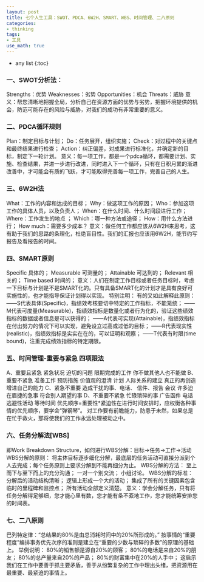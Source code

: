 ```yaml
---
layout: post
title: 七个人生工具：SWOT、PDCA、6W2H、SMART、WBS、时间管理、二八原则
categories:
- thinking
tags:
- 工具
use_math: true
---
```

* any list
{:toc}

### 一、SWOT分析法：
Strengths：优势
Weaknesses：劣势
Opportunities：机会
Threats：威胁
意义：帮您清晰地把握全局，分析自己在资源方面的优势与劣势，把握环境提供的机会，防范可能存在的风险与威胁，对我们的成功有非常重要的意义。
### 二、PDCA循环规则
Plan：制定目标与计划；
Do：任务展开，组织实施；
Check：对过程中的关键点和最终结果进行检查；
Action：纠正偏差，对成果进行标准化，并确定新的目标，制定下一轮计划。
意义：每一项工作，都是一个pdca循环，都需要计划、实施、检查结果，并进一步进行改进，同时进入下一个循环，只有在日积月累的渐进改善中，才可能会有质的飞跃，才可能取得完善每一项工作，完善自己的人生。
### 三、6W2H法
What：工作的内容和达成的目标；
Why：做这项工作的原因；
Who：参加这项工作的具体人员，以及负责人；
When：在什么时间、什么时间段进行工作；
Where：工作发生的地点 ；
Which：哪一种方法或途径；
How：用什么方法进行；
How much：需要多少成本？
意义：做任何工作都应该从6W2H来思考，这有助于我们的思路的条理化，杜绝盲目性。我们的汇报也应该用6W2H，能节约写报告及看报告的时间。
### 四、SMART原则
Specific 具体的；
Measurable 可测量的；
Attainable 可达到的；
Relevant 相关的；
Time based 时间的；
意义：人们在制定工作目标或者任务目标时，考虑一下目标与计划是不是SMART化的。只有具备SMART化的计划才是具有良好可实施性的，也才能指导保证计划得以实现。
特别注明：
有的又如此解释此原则：
——S代表具体(Specific)，指绩效考核要切中特定的工作指标，不能笼统；
——M代表可度量(Measurable)，指绩效指标是数量化或者行为化的，验证这些绩效指标的数据或者信息是可以获得的；
——A代表可实现(Attainable)，指绩效指标在付出努力的情况下可以实现，避免设立过高或过低的目标；
——R代表现实性(realistic)，指绩效指标是实实在在的，可以证明和观察；
——T代表有时限(time bound)，注重完成绩效指标的特定期限。
### 五、时间管理-重要与紧急 四项限法
A、重要且紧急
紧急状况
迫切的问题
限期完成的工作
你不做其他人也不能做
B、重要不紧急
准备工作
预防措施
价值观的澄清
计划
人际关系的建立
真正的再创造
增进自己的能力
C、紧急不重要
造成干扰的事、电话、
信件、报告
会议
许多迫在眉捷的急事
符合别人期望的事
D、不重要不紧急
忙碌琐碎的事
广告函件
电话
逃避性活动
等待时间
优先顺序=重要性*紧迫性在进行时间安排时，应权衡各种事情的优先顺序，要学会“弹钢琴”。
对工作要有前瞻能力，防患于未然，如果总是在忙于救火，那将使我们的工作永远处理被动之中。
### 六、任务分解法[WBS]
即Work Breakdown Structure，如何进行WBS分解：目标→任务→工作→活动
WBS分解的原则：
将主体目标逐步细化分解，最底层的任务活动可直接分派到个人去完成；每个任务原则上要求分解到不能再细分为止。
WBS分解的方法：
至上而下与至下而上的充分沟通；
一对一个别交流；
小组讨论。
WBS分解的标准：
分解后的活动结构清晰；
逻辑上形成一个大的活动；
集成了所有的关键因素包含临时的里程碑和监控点；
所有活动全部定义清楚。
意义：学会分解任务，只有将任务分解得足够细，您才能心里有数，您才能有条不紊地工作，您才能统筹安排您的时间表。
### 七、二八原则
巴列特定律：“总结果的80%是由总消耗时间中的20%所形成的。” 按事情的“重要程度”编排事务优先次序的准则是建立在“重要的少数与琐碎的多数”的原理的基础上。
举例说明：
80%的销售额是源自20%的顾客；
80%的电话是来自20%的朋友；
80%的总产量来自20%的产品；
80%的财富集中在20%的人手中；
这启示我们在工作中要善于抓主要矛盾，善于从纷繁复杂的工作中理出头绪，把资源用在最重要、最紧迫的事情上。





